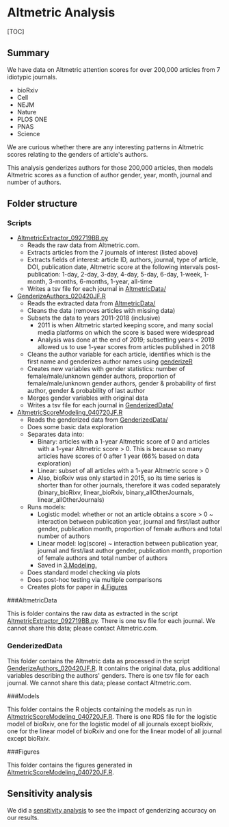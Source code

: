 # Altmetric Analysis

[TOC]

## Summary

We have data on Altmetric attention scores for over 200,000 articles from 7 idiotypic journals.

- bioRxiv
- Cell
- NEJM
- Nature
- PLOS ONE
- PNAS
- Science

We are curious whether there are any interesting patterns in Altmetric scores relating to the genders of article's authors.

This analysis genderizes authors for those 200,000 articles, then models Altmetric scores as a function of author gender, year, month, journal and number of authors.



## Folder structure

### Scripts

- [AltmetricExtractor_092719BB.py](./Scripts/AltmetricExtractor_092719BB.py)
  - Reads the raw data from Altmetric.com.
  - Extracts articles from the 7 journals of interest (listed above)
  - Extracts fields of interest: article ID, authors, journal, type of article, DOI, publication date, Altmetric score at the following intervals post-publication: 1-day, 2-day, 3-day, 4-day, 5-day, 6-day, 1-week, 1-month, 3-months, 6-months, 1-year, all-time
  - Writes a tsv file for each journal in [AltmetricData/](./AltmetricData/)
- [GenderizeAuthors_020420JF.R](./Scripts/GenderizeAuthors_020420JF.R)
  - Reads the extracted data from [AltmetricData/](./AltmetricData/)
  - Cleans the data (removes articles with missing data)
  - Subsets the data to years 2011-2018 (inclusive)
    - 2011 is when Altmetric started keeping score, and many social media platforms on which the score is based were widespread
    - Analysis was done at the end of 2019; subsetting years < 2019 allowed us to use 1-year scores from articles published in 2018
  - Cleans the author variable for each article, identifies which is the first name and genderizes author names using [genderizeR](https://kalimu.github.io/project/genderizer/)
  - Creates new variables with gender statistics: number of female/male/unknown gender authors, proportion of female/male/unknown gender authors, gender & probability of first author, gender & probability of last author
  - Merges gender variables with original data
  - Writes a tsv file for each journal in [GenderizedData/](./GenderizedData/)
- [AltmetricScoreModeling_040720JF.R](./Scripts/AltmetricScoreModeling_040720JF.R)
  - Reads the genderized data from [GenderizedData/](./GenderizedData/)
  - Does some basic data exploration
  - Separates data into: 
    - Binary: articles with a 1-year Altmetric score of 0 and articles with a 1-year Altmetric score > 0. This is because so many articles have scores of 0 after 1 year (66% based on data exploration)
    - Linear: subset of all articles with a 1-year Altmetric score > 0
    - Also, bioRxiv was only started in 2015, so its time series is shorter than for other journals, therefore it was coded separately (binary_bioRixv, linear_bioRxiv, binary_allOtherJournals, linear_allOtherJournals)
  - Runs models:
    - Logistic model: whether or not an article obtains a score > 0 ~ interaction between publication year, journal and first/last author gender, publication month, proportion of female authors and total number of authors
    - Linear model: log(score) ~  interaction between publication year, journal and first/last author gender, publication month, proportion of female authors and total number of authors
    - Saved in [3.Modeling.](./3.Modeling)
  - Does standard model checking via plots
  - Does post-hoc testing via multiple comparisons
  - Creates plots for paper in [4.Figures](./4.Figures/)



###AltmetricData

This is folder contains the raw data as extracted in the script [AltmetricExtractor_092719BB.py](./Scripts/AltmetricExtractor_092719BB.py). There is one tsv file for each journal. We cannot share this data; please contact Altmetric.com.



### GenderizedData

This folder contains the Altmetric data as processed in the script [GenderizeAuthors_020420JF.R](./Scripts/GenderizeAuthors_020420JF.R). It contains the original data, plus additional variables describing the authors' genders. There is one tsv file for each journal. We cannot share this data; please contact Altmetric.com.



###Models

This folder contains the R objects containing the models as run in [AltmetricScoreModeling_040720JF.R](./Scripts/AltmetricScoreModeling_040720JF.R). There is one RDS file for the logistic model of bioRxiv, one for the logistic model of all journals except bioRxiv, one for the linear model of bioRxiv and one for the linear model of all journal except bioRxiv.



###Figures

This folder contains the figures generated in [AltmetricScoreModeling_040720JF.R](./Scripts/AltmetricScoreModeling_040720JF.R). 



## Sensitivity analysis

We did a [sensitivity analysis](https://docs.google.com/spreadsheets/d/1qlP01Z7bltWei0CynnoGvjzkl3JQ-FKRe_sl3dKf7As/edit?usp=sharing) to see the impact of genderizing accuracy on our results.

